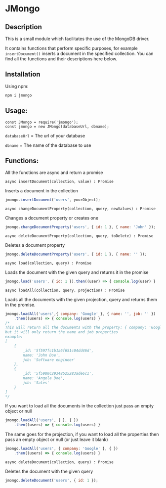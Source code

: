# JMongo

## Description
This is a small module which facilitates the use of the MongoDB driver.

It contains functions that perform specific purposes, for example ```insertDocument()``` inserts a document in the specified collection.
You can find all the functions and their descriptions here below.

## Installation
Using npm: 
```bash
npm i jmongo
```

## Usage:
```
const JMongo = require('jmongo');
const jmongo = new JMongo(databaseUrl, dbname);
```
```databaseUrl``` = The url of your database

```dbname``` = The name of the database to use

## Functions:
All the functions are async and return a promise

```async insertDocument(collection, value) : Promise```

Inserts a document in the collection
```javascript
jmongo.insertDocument('users', yourObject);
```

```async changeDocumentProperty(collection, query, newValues) : Promise```

Changes a document property or creates one
```javascript
jmongo.changeDocumentProperty('users', { id: 1 }, { name: 'John' });
```

```async deleteDocumentProperty(collection, query, toDelete) : Promise```

Deletes a document property
```javascript
jmongo.deleteDocumentProperty('users', { id: 1 }, { name: '' });
```

```async load(collection, query) : Promise```

Loads the document with the given query and returns it in the promise
```javascript
jmongo.load('users', { id: 1 }).then((user) => { console.log(user) }
```

```async loadAll(collection, query, projection) : Promise```

Loads all the documents with the given projection, query and returns them in the promise.
```javascript
jmongo.loadAll('users',{ company: 'Google' }, { name: '', job: '' })
    .then((users) => { console.log(users) }
/* 
This will return all the documents with the property: { company: 'Google' }
but it will only return the name and job properties
example:
[
    {
        _id: '5f597fc1b1a6f651c04dd46d',
        name: 'John Doe',
        job: 'Software engineer'
    },
    {
        _id: '5f5980c29348525283ade6c1',
        name: 'Angela Doe',
        job: 'Sales'
    }
]
*/
```

If you want to load all the documents in the collection just pass an empty object or null
```javascript
jmongo.loadAll('users', { }, { })
    .then((users) => { console.log(users) }
```
The same goes for the projection, if you want to load all the properties then pass an empty object or null (or just leave it blank)
```javascript
jmongo.loadAll('users', { company: 'Google' }, { })
    .then((users) => { console.log(users) }
```

```async deleteDocument(collection, query) : Promise```

Deletes the document with the given query
```javascript
jmongo.deleteDocument('users', { id: 1 });
```